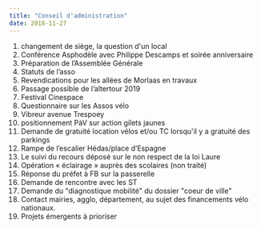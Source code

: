 ```yaml
---
title: "Conseil d'administration"
date: 2018-11-27
---
```


1. changement de siège, la question d'un local
2. Conférence Asphodèle avec Philippe Descamps et soirée anniversaire
3. Préparation de l’Assemblée Générale
4. Statuts de l’asso 
5. Revendications pour les allées de Morlaas en travaux
6. Passage possible de l’altertour 2019
7. Festival Cinespace
8. Questionnaire sur les Assos vélo
9. Vibreur avenue Trespoey
10. positionnement PàV sur action gilets jaunes
11. Demande de gratuité location vélos et/ou TC lorsqu'il y a gratuité des parkings
12. Rampe de l’escalier Hédas/place d’Espagne
13. Le suivi du recours déposé sur le non respect de la loi Laure
14. Opération « éclairage » auprès des scolaires (non traité)
15. Réponse du préfet à FB sur la passerelle
16. Demande de rencontre avec les ST
17. Demande du "diagnostique mobilité" du dossier "coeur de ville"
18. Contact mairies, agglo, département, au sujet des financements vélo nationaux.
19. Projets émergents à prioriser